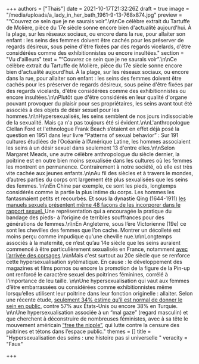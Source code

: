 +++
authors = ["Thaïs"]
date = 2021-10-17T21:32:26Z
draft = true
image = "/media/uploads/a_lady_in_her_bath_1961-9-13-768x874.jpg"
preview = "“Couvrez ce sein que je ne saurais voir”.\n\nCe célèbre extrait du Tartuffe de Molière, pièce du 17e siècle sonne encore bien d'actualité aujourd'hui. À la plage, sur les réseaux sociaux, ou encore dans la rue, pour allaiter son enfant : les seins des femmes doivent être cachés pour les préserver de regards désireux, sous peine d'être fixées par des regards vicelards, d'être considérées comme des exhibitionnistes ou encore insultées."
section = "Vu d'ailleurs"
text = "“Couvrez ce sein que je ne saurais voir”.\n\nCe célèbre extrait du Tartuffe de Molière, pièce du 17e siècle sonne encore bien d'actualité aujourd'hui. À la plage, sur les réseaux sociaux, ou encore dans la rue, pour allaiter son enfant : les seins des femmes doivent être cachés pour les préserver de regards désireux, sous peine d'être fixées par des regards vicelards, d'être considérées comme des exhibitionnistes ou encore insultées.\n\nPlutôt que d'être considérés en leur qualité d'organe pouvant provoquer du plaisir pour ses propriétaires, les seins avant tout été associés à des objets de désir sexuel pour les hommes.\n\nHypersexualisés, les seins semblent de nos jours indissociable de la sexualité. Mais ça n'a pas toujours été si évident.\n\nL'anthropologue Clellan Ford et l'ethnologue Frank Beach s’étaient en effet déjà posé la question en 1951 dans leur livre “Patterns of sexual behavior” : Sur 191 cultures étudiées de l’Océanie à l’Amérique Latine, les hommes associaient les seins à un désir sexuel dans seulement 13 d'entre elles.\n\nSelon Margaret Meads, une autre célèbre anthropologue du siècle dernier, la poitrine est en outre bien moins sexualisée dans les cultures où les femmes les montrent en permanence. Contrairement à notre société, où elle est très vite cachée aux jeunes enfants.\n\nAu fil des siècles et à travers le mondes, d’autres parties du corps ont largement été plus sexualisées que les seins des femmes. \n\nEn Chine par exemple, ce sont les pieds, longtemps considérés comme la partie la plus intime du corps. Les hommes les fantasmaient petits et recourbés. Et sous la dynastie Qing (1644-1911) [les manuels sexuels présentent même 48 façons de les incorporer dans le rapport sexuel. ](https://historycollection.com/excruciating-process-bound-feet-considered-extremely-erotic-china/2/)Une représentation qui a encouragée la pratique du bandage des pieds- à l’origine de terribles souffrances pour des générations de femmes.\n\nEn Angleterre, sous l’ère Victorienne (19e) ce sont les chevilles des femmes que l’on cache. Montrer un décolleté est moins perçu comme impudique qu'une cheville nue.\n\nLongtemps associés à la maternité, ce n’est qu’au 14e siècle que les seins auraient commencé à être particulièrement sexualisés en France, notamment [avec l’arrivée des corsages](https://www.franceculture.fr/societe/a-lorigine-du-topless).\n\nMais c'est surtout au 20e siècle que se renforce cette hypersexualisation sytématique.   En cause : le développement des magazines et films pornos ou encore la promotion de la figure de la Pin-up ont renforcé le caractère sexuel des poitrines féminines, corrélé à l'importance de leu taille. \n\nUne hypersexualisation qui vaut aux femmes d’être embarrassées ou considérées comme exhibitionnistes même lorsqu’elles utilisent leur poitrine dans leur fonction originelle : allaiter. Selon une récente étude, [seulement 34% estime qu'il est normal de donner le sein en public](http://www.slate.fr/story/92373/allaiter-publiquement-turquie-france), contre 57% aux États-Unis ou encore 38% en Turquie. \n\nUne hypersexualisation associée à un “mal gaze” (regard masculin) et que cherchent à déconstruire de nombreuses féministes, avec à sa tête le mouvement américain [ “free the nipple”](https://www.instagram.com/freethenipple/?hl=fr), qui lutte contre la censure des poitrines et tétons dans l’espace public."
themes = []
title = "Hypersexualisation des seins : une histoire pas si universelle "
veracity = "Faux"

+++

